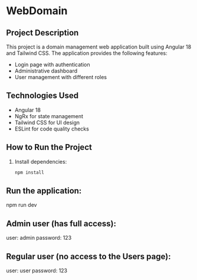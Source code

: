 # WebDomain

## Project Description

This project is a domain management web application built using Angular 18 and Tailwind CSS. The application provides the following features:

- Login page with authentication
- Administrative dashboard
- User management with different roles

## Technologies Used

- Angular 18
- NgRx for state management
- Tailwind CSS for UI design
- ESLint for code quality checks

## How to Run the Project

1. Install dependencies:

   ```bash
   npm install


## Run the application:

npm run dev

## Admin user (has full access):
user: admin
password: 123

## Regular user (no access to the Users page):
user: user
password: 123

